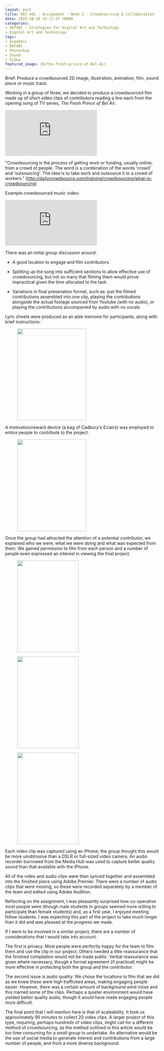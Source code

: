 ```yaml
---
layout: post
title: DAT 401 - Assignment - Week 2 - Crowdsourcing & Collaboration
date: 2015-10-10 15:11:57 +0000
categories:
- DAT401 - Strategies for Digital Art and Technology
- Digital Art and Technology
tags:
- Academic
- DAT401
- Photoshop
- Sound
- Video
featured_image: 10/the-fresh-prince-of-Bel-Air
---
```

Brief: Produce a crowdsourced 2D image, illustration, animation, film, sound piece or music track.

Working in a group of three, we decided to produce a crowdsourced film made up of short video clips of contributors reading a line each from the opening song of TV series, *The Fresh Prince of Bel Air*.

<div class="embed-container"><iframe src="https://www.youtube.com/embed/1nCqRmx3Dnw" frameborder="0" allow="accelerometer; autoplay; clipboard-write; encrypted-media; gyroscope; picture-in-picture" allowfullscreen></iframe></div>

<p>"Crowdsourcing is the process of getting work or funding, usually online, from a crowd of people. The word is a combination of the words 'crowd' and 'outsourcing'. The idea is to take work and outsource it to a crowd of workers." (<a href="http://dailycrowdsource.com/training/crowdsourcing/what-is-crowdsourcing">http://dailycrowdsource.com/training/crowdsourcing/what-is-crowdsourcing</a>)</p>

Example crowdsourced music video:

<div class="embed-container"><iframe src="https://www.youtube.com/embed/c_CbmW-dBxo" frameborder="0" allow="accelerometer; autoplay; clipboard-write; encrypted-media; gyroscope; picture-in-picture" allowfullscreen></iframe></div>

There was an initial group discussion around:

- A good location to engage and film contributors

- Splitting up the song into sufficient sections to allow effective use of crowdsourcing, but not so many that filming them would prove impractical given the time allocated to the task

- Variations in final presenation format, such as: just the filmed contributions assembled into one clip, playing the contributions alongside the actual footage sourced from Youtube (with no audio), or playing the contributions accompanied by audio with no vocals

Lyric sheets were produced as an aide memoire for participants, along with brief instructions:

<figure><a href="{{ site.baseurl }}/wp-content/uploads/2023/04/IMG_15111-scaled.jpg"><img src="https://www.circleseven.co.uk/wp-content/uploads/2023/04/IMG_15111-225x300.jpg" width="225" height="300" alt="" loading="lazy"></a></figure>

A motivation/reward device (a bag of Cadbury's Eclairs) was employed to entice people to contribute to the project.

<figure><a href="{{ site.baseurl }}/wp-content/uploads/2023/04/IMG_15371-scaled.jpg"><img src="https://www.circleseven.co.uk/wp-content/uploads/2023/04/IMG_15371-225x300.jpg" width="225" height="300" alt="" loading="lazy"></a></figure>

Once the group had attracted the attention of a potential contributor, we explained who we were, what we were doing and what was expected from them. We gained permission to film from each person and a number of people even expressed an interest in viewing the final project.

<div class="gallery">

<figure><a href="{{ site.baseurl }}/wp-content/uploads/2023/04/IMG_1570.png"><img src="https://www.circleseven.co.uk/wp-content/uploads/2023/04/IMG_1570-200x300.png" width="200" height="300" alt="" loading="lazy"></a></figure>
<figure><a href="{{ site.baseurl }}/wp-content/uploads/2023/04/IMG_1571.png"><img src="https://www.circleseven.co.uk/wp-content/uploads/2023/04/IMG_1571-200x300.png" width="200" height="300" alt="" loading="lazy"></a></figure>
<figure><a href="{{ site.baseurl }}/wp-content/uploads/2023/04/IMG_1572.png"><img src="https://www.circleseven.co.uk/wp-content/uploads/2023/04/IMG_1572-200x300.png" width="200" height="300" alt="" loading="lazy"></a></figure>

</div>

Each video clip was captured using an iPhone; the group thought this would be more unobtrusive than a DSLR or full-sized video camera. An audio recorder borrowed from the Media Hub was used to capture better quality sound than that available with the iPhone.

All of the video and audio clips were then synced together and assembled into the finished piece using Adobe Premier. There were a number of audio clips that were missing, so these were recorded separately by a member of the team and edited using Adobe Audition.

Reflecting on the assignment, I was pleasantly surprised how co-operative most people were (though male students in groups seemed more willing to participate than female students) and, as a first year, I enjoyed meeting fellow students. I was expecting this part of the project to take much longer than it did and was pleased at the progress we made.

If I were to be involved in a similar project, there are a number of considerations that I would take into account.

The first is privacy. Most people were perfectly happy for the team to film them and use the clip in our project. Others needed a little reassurance that the finished compilation would not be made public. Verbal reassurance was given where necessary, though a formal agreement (if practical) might be more effective in protecting both the group and the contributor.

The second issue is audio quality. We chose the locations to film that we did as we knew these were high trafficked areas, making engaging people easier. However, there was a certain amount of background wind noise and this marred some of the clips. Perhaps a quieter environment would have yielded better quality audio, though it would have made engaging people more difficult.

The final point that I will mention here is that of scaleability. It took us approximately 90 minutes to collect 20 video clips. A larger project of this type, requiring, perhaps hundreds of video clips, might call for a different method of crowdsourcing, as the method outlined in this article would be too time consuming for a small group to undertake. An alternative would be the use of social media to generate interest and contributions from a large number of people, and from a more diverse background.
